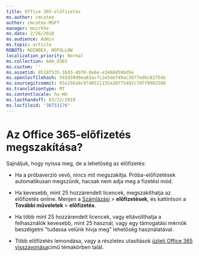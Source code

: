```yaml
---
title: Office 365-előfizetés
ms.author: cmcatee
author: cmcatee-MSFT
manager: mnirkhe
ms.date: 2/26/2018
ms.audience: Admin
ms.topic: article
ROBOTS: NOINDEX, NOFOLLOW
localization_priority: Normal
ms.collection: Adm_O365
ms.custom: ''
ms.assetid: 8518f535-1bd3-4bf0-8e6e-e3468459bd5e
ms.openlocfilehash: 545d39d9ea83acfc2e5def49ac3877edbc8275de
ms.sourcegitcommit: 03a156a9c9740521155a30775492c7dff0982588
ms.translationtype: MT
ms.contentlocale: hu-HU
ms.lasthandoff: 03/22/2019
ms.locfileid: "30753176"
---
```

# <a name="cancelling-your-office-365-subscription"></a>Az Office 365-előfizetés megszakítása?

Sajnáljuk, hogy nyissa meg, de a lehetőség az előfizetés:
  
- Ha a próbaverzió vevő, nincs mit megszakítja. Próba-előfizetések automatikusan megszűnik, hacsak nem adja meg a fizetési mód.
    
- Ha kevesebb, mint 25 hozzárendelt licencek, megszakíthatja az előfizetés online. Menjen a [Számlázási](https://admin.microsoft.com/adminportal/home#/subscriptions) \> **előfizetések**, és kattintson a **További műveletek** \> **előfizetés**.
    
- Ha több mint 25 hozzárendelt licencek, vagy eltávolíthatja a felhasználók kevesebb, mint 25 használ, vagy egy támogatási mérnök beszélgetni "tudassa velünk hívja meg" lehetőség használatával.
    
- Több előfizetés lemondása, vagy a részletes utasítások [üzleti Office 365 visszavonása](https://support.office.com/article/Cancel-Office-365-for-business-b1bc0bef-4608-4601-813a-cdd9f746709a?wt.mc_id=o365_portal_mmaven&amp;ui=en-US&amp;rs=en-US&amp;ad=US.aspx)című témakörben talál.
    

